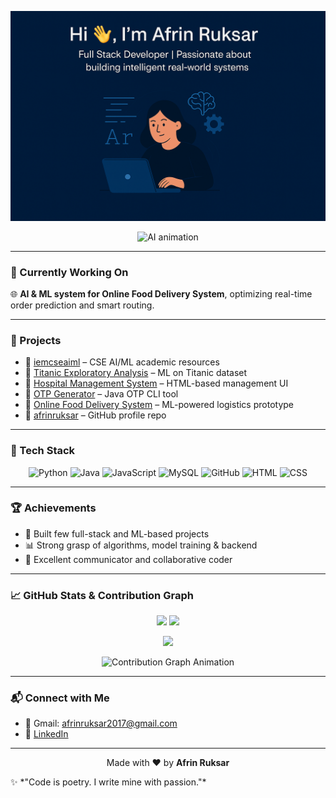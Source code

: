 <p align="center">
  <img src="https://github.com/afrinruksar/afrinruksar/blob/main/A%20normal%20wallpaper%20design%20image.png?raw=true" />
</p>

<p align="center">
  <img src="https://media.giphy.com/media/L1R1tvI9svkIWwpVYr/giphy.gif" width="400px" alt="AI animation" />
</p>

---

### 🌱 Currently Working On
🌐  **AI & ML system for Online Food Delivery System**, optimizing real-time order prediction and smart routing.

---

### 🚀 Projects

- 🔹 [iemcseaiml](https://github.com/afrinruksar/iemcseaiml) – CSE AI/ML academic resources  
- 🔹 [Titanic Exploratory Analysis](https://github.com/afrinruksar/Titanic-Exploratory-Anlysis) – ML on Titanic dataset  
- 🔹 [Hospital Management System](https://github.com/afrinruksar/Hospital-Management-System) – HTML-based management UI  
- 🔹 [OTP Generator](https://github.com/afrinruksar/OTP-Generator) – Java OTP CLI tool  
- 🔹 [Online Food Delivery System](https://github.com/afrinruksar/Online-Food-Delivery-System) – ML-powered logistics prototype  
- 🔹 [afrinruksar](https://github.com/afrinruksar/afrinruksar) – GitHub profile repo  

---

### 🧰 Tech Stack

<p align="center">
  <img src="https://cdn.jsdelivr.net/gh/devicons/devicon/icons/python/python-original.svg" width="50" title="Python"/>
  <img src="https://cdn.jsdelivr.net/gh/devicons/devicon/icons/java/java-original.svg" width="50" title="Java"/>
  <img src="https://cdn.jsdelivr.net/gh/devicons/devicon/icons/javascript/javascript-original.svg" width="50" title="JavaScript"/>
  <img src="https://cdn.jsdelivr.net/gh/devicons/devicon/icons/mysql/mysql-original.svg" width="50" title="MySQL"/>
  <img src="https://cdn.jsdelivr.net/gh/devicons/devicon/icons/github/github-original.svg" width="50" title="GitHub"/>
  <img src="https://cdn.jsdelivr.net/gh/devicons/devicon/icons/html5/html5-original.svg" width="50" title="HTML"/>
  <img src="https://cdn.jsdelivr.net/gh/devicons/devicon/icons/css3/css3-original.svg" width="50" title="CSS"/>
</p>

---

### 🏆 Achievements

- 🥇 Built few full-stack and ML-based projects  
- 📊 Strong grasp of algorithms, model training & backend    
- 🌟 Excellent communicator and collaborative coder  

---

### 📈 GitHub Stats & Contribution Graph

<p align="center">
  <img src="https://github-readme-stats.vercel.app/api?username=afrinruksar&show_icons=true&theme=radical" width="48%" />
  <img src="https://github-readme-stats.vercel.app/api/top-langs/?username=afrinruksar&layout=compact&theme=radical" width="48%" />
</p>

<p align="center">
  <img src="https://github-profile-trophy.vercel.app/?username=afrinruksar&theme=onestar&margin-w=15" />
</p>

<p align="center">
  <img src="https://github-readme-activity-graph.cyclic.app/graph?username=afrinruksar&theme=react-dark&hide_border=true" alt="Contribution Graph Animation" />
</p>

---

### 📬 Connect with Me

- 📧 Gmail: afrinruksar2017@gmail.com  
- 🔗 [LinkedIn](https://linkedin.com/in/afrin-ruksar-8b57b128b)  

---

<p align="center">
  Made with ❤️ by <strong>Afrin Ruksar</strong>
</p>
✨ *"Code is poetry. I write mine with passion."*
